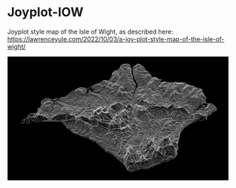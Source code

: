 # Joyplot-IOW
 Joyplot style map of the Isle of Wight, as described here: https://lawrenceyule.com/2022/10/03/a-joy-plot-style-map-of-the-isle-of-wight/

 ![Joyplot IOW](joyplot_iow.png)
